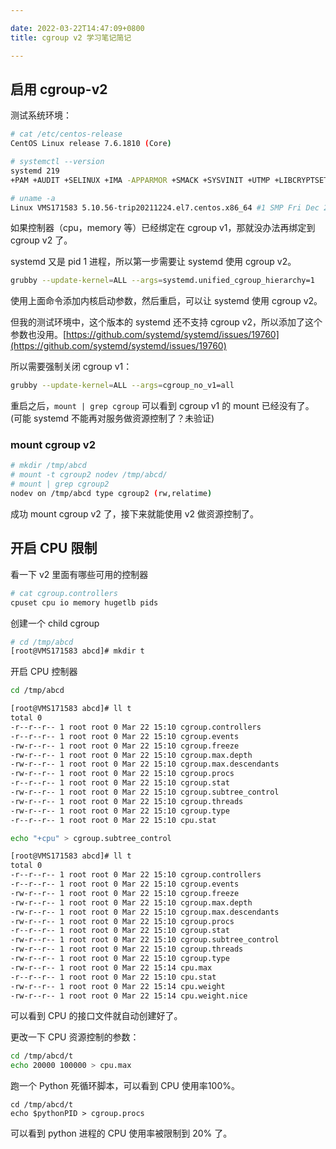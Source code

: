```yaml
---

date: 2022-03-22T14:47:09+0800
title: cgroup v2 学习笔记简记

---
```



## 启用 cgroup-v2

测试系统环境：

```sh
# cat /etc/centos-release
CentOS Linux release 7.6.1810 (Core)

# systemctl --version
systemd 219
+PAM +AUDIT +SELINUX +IMA -APPARMOR +SMACK +SYSVINIT +UTMP +LIBCRYPTSETUP +GCRYPT +GNUTLS +ACL +XZ +LZ4 -SECCOMP +BLKID +ELFUTILS +KMOD +IDN

# uname -a
Linux VMS171583 5.10.56-trip20211224.el7.centos.x86_64 #1 SMP Fri Dec 24 02:11:17 EST 2021 x86_64 x86_64 x86_64 GNU/Linux
```

如果控制器（cpu，memory 等）已经绑定在 cgroup v1，那就没办法再绑定到 cgroup v2 了。

systemd 又是 pid 1 进程，所以第一步需要让 systemd 使用 cgroup v2。

```sh
grubby --update-kernel=ALL --args=systemd.unified_cgroup_hierarchy=1
```

使用上面命令添加内核启动参数，然后重启，可以让 systemd 使用 cgroup v2。

但我的测试环境中，这个版本的 systemd 还不支持 cgroup v2，所以添加了这个参数也没用。[https://github.com/systemd/systemd/issues/19760](https://github.com/systemd/systemd/issues/19760)

所以需要强制关闭 cgroup v1：

```sh
grubby --update-kernel=ALL --args=cgroup_no_v1=all
```

重启之后，`mount | grep cgroup` 可以看到 cgroup v1 的 mount 已经没有了。(可能 systemd 不能再对服务做资源控制了？未验证)

### mount cgroup v2

```sh
# mkdir /tmp/abcd
# mount -t cgroup2 nodev /tmp/abcd/
# mount | grep cgroup2
nodev on /tmp/abcd type cgroup2 (rw,relatime)
```

成功 mount cgroup v2 了，接下来就能使用 v2 做资源控制了。

## 开启 CPU 限制

看一下 v2 里面有哪些可用的控制器

```sh
# cat cgroup.controllers
cpuset cpu io memory hugetlb pids
```

创建一个 child cgroup

```sh
# cd /tmp/abcd
[root@VMS171583 abcd]# mkdir t
```

开启 CPU 控制器

```sh
cd /tmp/abcd

[root@VMS171583 abcd]# ll t
total 0
-r--r--r-- 1 root root 0 Mar 22 15:10 cgroup.controllers
-r--r--r-- 1 root root 0 Mar 22 15:10 cgroup.events
-rw-r--r-- 1 root root 0 Mar 22 15:10 cgroup.freeze
-rw-r--r-- 1 root root 0 Mar 22 15:10 cgroup.max.depth
-rw-r--r-- 1 root root 0 Mar 22 15:10 cgroup.max.descendants
-rw-r--r-- 1 root root 0 Mar 22 15:10 cgroup.procs
-r--r--r-- 1 root root 0 Mar 22 15:10 cgroup.stat
-rw-r--r-- 1 root root 0 Mar 22 15:10 cgroup.subtree_control
-rw-r--r-- 1 root root 0 Mar 22 15:10 cgroup.threads
-rw-r--r-- 1 root root 0 Mar 22 15:10 cgroup.type
-r--r--r-- 1 root root 0 Mar 22 15:10 cpu.stat

echo "+cpu" > cgroup.subtree_control

[root@VMS171583 abcd]# ll t
total 0
-r--r--r-- 1 root root 0 Mar 22 15:10 cgroup.controllers
-r--r--r-- 1 root root 0 Mar 22 15:10 cgroup.events
-rw-r--r-- 1 root root 0 Mar 22 15:10 cgroup.freeze
-rw-r--r-- 1 root root 0 Mar 22 15:10 cgroup.max.depth
-rw-r--r-- 1 root root 0 Mar 22 15:10 cgroup.max.descendants
-rw-r--r-- 1 root root 0 Mar 22 15:10 cgroup.procs
-r--r--r-- 1 root root 0 Mar 22 15:10 cgroup.stat
-rw-r--r-- 1 root root 0 Mar 22 15:10 cgroup.subtree_control
-rw-r--r-- 1 root root 0 Mar 22 15:10 cgroup.threads
-rw-r--r-- 1 root root 0 Mar 22 15:10 cgroup.type
-rw-r--r-- 1 root root 0 Mar 22 15:14 cpu.max
-r--r--r-- 1 root root 0 Mar 22 15:10 cpu.stat
-rw-r--r-- 1 root root 0 Mar 22 15:14 cpu.weight
-rw-r--r-- 1 root root 0 Mar 22 15:14 cpu.weight.nice
```

可以看到 CPU 的接口文件就自动创建好了。

更改一下 CPU 资源控制的参数：

```sh
cd /tmp/abcd/t
echo 20000 100000 > cpu.max
```

跑一个 Python 死循环脚本，可以看到 CPU 使用率100%。

```
cd /tmp/abcd/t
echo $pythonPID > cgroup.procs
```

可以看到 python 进程的 CPU 使用率被限制到 20% 了。
